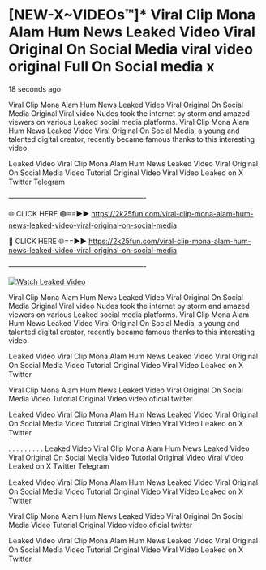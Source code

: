 # [NEW-X~VIDEOs™]* Viral Clip Mona Alam Hum News Leaked Video Viral Original On Social Media viral video original Full On Social media x

18 seconds ago

Viral Clip Mona Alam Hum News Leaked Video Viral Original On Social Media Original Viral video Nudes took the internet by storm and amazed viewers on various Leaked social media platforms. Viral Clip Mona Alam Hum News Leaked Video Viral Original On Social Media, a young and talented digital creator, recently became famous thanks to this interesting video.

L𝚎aked Video Viral Clip Mona Alam Hum News Leaked Video Viral Original On Social Media Video Tutorial Original Video Viral Video L𝚎aked on X Twitter Telegram

———————————————————-

🌐 CLICK HERE 🟢==►► https://2k25fun.com/viral-clip-mona-alam-hum-news-leaked-video-viral-original-on-social-media

🔴 CLICK HERE 🌐==►► https://2k25fun.com/viral-clip-mona-alam-hum-news-leaked-video-viral-original-on-social-media

———————————————————-

[![Watch Leaked Video](https://miro.medium.com/v2/resize:fit:828/format:webp/1*cilzJN44JGOrTw9NJCrNHA.gif "Watch Leaked Video")](https://2k25fun.com/viral-clip-mona-alam-hum-news-leaked-video-viral-original-on-social-media)

Viral Clip Mona Alam Hum News Leaked Video Viral Original On Social Media Original Viral video Nudes took the internet by storm and amazed viewers on various Leaked social media platforms. Viral Clip Mona Alam Hum News Leaked Video Viral Original On Social Media, a young and talented digital creator, recently became famous thanks to this interesting video.

L𝚎aked Video Viral Clip Mona Alam Hum News Leaked Video Viral Original On Social Media Video Tutorial Original Video Viral Video L𝚎aked on X Twitter

Viral Clip Mona Alam Hum News Leaked Video Viral Original On Social Media Video Tutorial Original Video video oficial twitter

L𝚎aked Video Viral Clip Mona Alam Hum News Leaked Video Viral Original On Social Media Video Tutorial Original Video Viral Video L𝚎aked on X Twitter

. . . . . . . . . L𝚎aked Video Viral Clip Mona Alam Hum News Leaked Video Viral Original On Social Media Video Tutorial Original Video Viral Video L𝚎aked on X Twitter Telegram

L𝚎aked Video Viral Clip Mona Alam Hum News Leaked Video Viral Original On Social Media Video Tutorial Original Video Viral Video L𝚎aked on X Twitter

Viral Clip Mona Alam Hum News Leaked Video Viral Original On Social Media Video Tutorial Original Video video oficial twitter

L𝚎aked Video Viral Clip Mona Alam Hum News Leaked Video Viral Original On Social Media Video Tutorial Original Video Viral Video L𝚎aked on X Twitter.